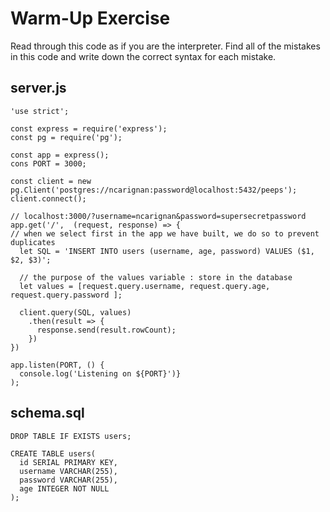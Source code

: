 # Warm-Up Exercise
Read through this code as if you are the interpreter. Find all of the mistakes in this code and write down the correct syntax for each mistake.

## server.js

```
'use strict';

const express = require('express');
const pg = require('pg');

const app = express();
cons PORT = 3000;

const client = new pg.Client('postgres://ncarignan:password@localhost:5432/peeps');
client.connect();

// localhost:3000/?username=ncarignan&password=supersecretpassword
app.get('/',  (request, response) => {
// when we select first in the app we have built, we do so to prevent duplicates
  let SQL = 'INSERT INTO users (username, age, password) VALUES ($1, $2, $3)';

  // the purpose of the values variable : store in the database
  let values = [request.query.username, request.query.age, request.query.password ];
  
  client.query(SQL, values)
    .then(result => {
      response.send(result.rowCount);
    })
})

app.listen(PORT, () {
  console.log('Listening on ${PORT}')}
);
```

## schema.sql

```
DROP TABLE IF EXISTS users;

CREATE TABLE users(
  id SERIAL PRIMARY KEY,
  username VARCHAR(255),
  password VARCHAR(255),
  age INTEGER NOT NULL
);
```
